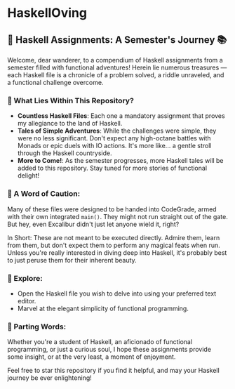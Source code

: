 # HaskellOving
## 🧙 Haskell Assignments: A Semester's Journey 📚

Welcome, dear wanderer, to a compendium of Haskell assignments from a semester filled with functional adventures! Herein lie numerous treasures — each Haskell file is a chronicle of a problem solved, a riddle unraveled, and a functional challenge overcome.

### 🤔 What Lies Within This Repository?

- **Countless Haskell Files**: Each one a mandatory assignment that proves my allegiance to the land of Haskell.
- **Tales of Simple Adventures**: While the challenges were simple, they were no less significant. Don't expect any high-octane battles with Monads or epic duels with IO actions. It's more like... a gentle stroll through the Haskell countryside.
- **More to Come!**: As the semester progresses, more Haskell tales will be added to this repository. Stay tuned for more stories of functional delight!

### 🚫 A Word of Caution:

Many of these files were designed to be handed into CodeGrade, armed with their own integrated `main()`. They might not run straight out of the gate. But hey, even Excalibur didn't just let anyone wield it, right?

In Short: These are not meant to be executed directly. Admire them, learn from them, but don't expect them to perform any magical feats when run. Unless you're really interested in diving deep into Haskell, it's probably best to just peruse them for their inherent beauty.

### 📜 Explore:
- Open the Haskell file you wish to delve into using your preferred text editor.
- Marvel at the elegant simplicity of functional programming.

### 🌌 Parting Words:

Whether you're a student of Haskell, an aficionado of functional programming, or just a curious soul, I hope these assignments provide some insight, or at the very least, a moment of enjoyment.

Feel free to star this repository if you find it helpful, and may your Haskell journey be ever enlightening!

